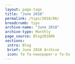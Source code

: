```yaml
---
layout: page-tags
title: "June 2018"
permalink: /tips/2018/06/
breadcrumb: tips
archive-name: "June 2018"
archive-type: Monthly
page_source: Blog201806
sections:
 intro: Blog
 brief: June 2018 Archive
 icon: fa fa-newspaper-o fa-5x
---
```

